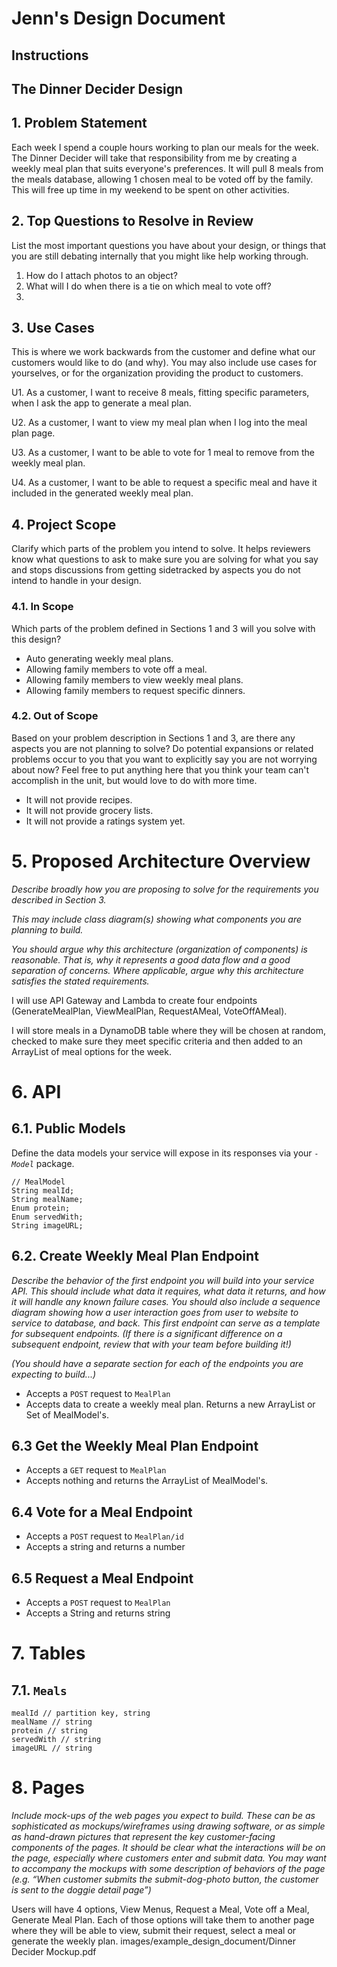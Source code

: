 # Jenn's Design Document

## Instructions

## The Dinner Decider Design

## 1. Problem Statement

Each week I spend a couple hours working to plan our meals for the week. The 
Dinner Decider will take that responsibility from me by creating a weekly meal 
plan that suits everyone's preferences. It will pull 8 meals from the meals 
database, allowing 1 chosen meal to be voted off by the family. This will free up
time in my weekend to be spent on other activities. 


## 2. Top Questions to Resolve in Review

List the most important questions you have about your design, or things that
you are still debating internally that you might like help working through.

1.  How do I attach photos to an object?   
2.  What will I do when there is a tie on which meal to vote off?  
3.  

## 3. Use Cases

This is where we work backwards from the customer and define what our customers
would like to do (and why). You may also include use cases for yourselves, or
for the organization providing the product to customers.

U1. As a customer, I want to receive 8 meals, fitting specific 
parameters, when I ask the app to generate a meal plan.

U2. As a customer, I want to view my meal plan when I log into the
meal plan page.
    
U3. As a customer, I want to be able to vote for 1 meal to remove 
from the weekly meal plan. 

U4. As a customer, I want to be able to request a specific meal and 
have it included in the generated weekly meal plan. 

## 4. Project Scope

Clarify which parts of the problem you intend to solve. It helps reviewers know
what questions to ask to make sure you are solving for what you say and stops
discussions from getting sidetracked by aspects you do not intend to handle in
your design.

### 4.1. In Scope

Which parts of the problem defined in Sections 1 and 3 will you solve with this
design?

* Auto generating weekly meal plans. 
* Allowing family members to vote off a meal. 
* Allowing family members to view weekly meal plans. 
* Allowing family members to request specific dinners. 

### 4.2. Out of Scope

Based on your problem description in Sections 1 and 3, are there any aspects
you are not planning to solve? Do potential expansions or related problems occur
to you that you want to explicitly say you are not worrying about now? Feel free
to put anything here that you think your team can't accomplish in the unit, but
would love to do with more time.

* It will not provide recipes. 
* It will not provide grocery lists. 
* It will not provide a ratings system yet. 

# 5. Proposed Architecture Overview

*Describe broadly how you are proposing to solve for the requirements you
described in Section 3.*

*This may include class diagram(s) showing what components you are planning to
build.*

*You should argue why this architecture (organization of components) is
reasonable. That is, why it represents a good data flow and a good separation of
concerns. Where applicable, argue why this architecture satisfies the stated
requirements.*

I will use API Gateway and Lambda to create four endpoints (GenerateMealPlan, 
ViewMealPlan, RequestAMeal, VoteOffAMeal). 

I will store meals in a DynamoDB table where they will be chosen at random, checked
to make sure they meet specific criteria and then added to an ArrayList of meal options
for the week. 

# 6. API

## 6.1. Public Models

Define the data models your service will expose in its responses via your
*`-Model`* package.

```
// MealModel
String mealId; 
String mealName;
Enum protein; 
Enum servedWith;      
String imageURL; 
```

## 6.2. Create Weekly Meal Plan Endpoint

*Describe the behavior of the first endpoint you will build into your service
API. This should include what data it requires, what data it returns, and how it
will handle any known failure cases. You should also include a sequence diagram
showing how a user interaction goes from user to website to service to database,
and back. This first endpoint can serve as a template for subsequent endpoints.
(If there is a significant difference on a subsequent endpoint, review that with
your team before building it!)*

*(You should have a separate section for each of the endpoints you are expecting
to build...)*

* Accepts a `POST` request to `MealPlan`  
* Accepts data to create a weekly meal plan. Returns a new ArrayList or Set of MealModel's. 

## 6.3 Get the Weekly Meal Plan Endpoint

* Accepts a `GET` request to `MealPlan` 
* Accepts nothing and returns the ArrayList of MealModel's. 

## 6.4 Vote for a Meal Endpoint

* Accepts a `POST` request to `MealPlan/id`
* Accepts a string and returns a number

## 6.5 Request a Meal Endpoint

* Accepts a `POST` request to `MealPlan`
* Accepts a String and returns string

# 7. Tables

## 7.1. `Meals`

```
mealId // partition key, string
mealName // string
protein // string
servedWith // string
imageURL // string 
```

# 8. Pages

*Include mock-ups of the web pages you expect to build. These can be as
sophisticated as mockups/wireframes using drawing software, or as simple as
hand-drawn pictures that represent the key customer-facing components of the
pages. It should be clear what the interactions will be on the page, especially
where customers enter and submit data. You may want to accompany the mockups
with some description of behaviors of the page (e.g. “When customer submits the
submit-dog-photo button, the customer is sent to the doggie detail page”)*

Users will have 4 options, View Menus, Request a Meal, Vote off a Meal, Generate 
Meal Plan. Each of those options will take them to another page where they will be able 
to view, submit their request, select a meal or generate the weekly plan. 
images/example_design_document/Dinner Decider Mockup.pdf
